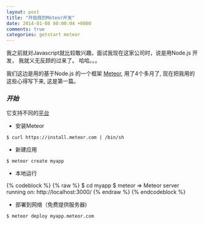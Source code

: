 ```yaml
---
layout: post
title: "开始我的Meteor开发"
date: 2014-01-08 00:00:04 +0800
comments: true
categories: getstart meteor
---
```


我之前就对Javascript就比较敢兴趣，面试我现在这家公司时，说是用Node.js 开发， 我就义无反顾的过来了。 哈哈。。。

我们这边是用的基于Node.js 的一个框架 [Meteor](http://meteor.com), 用了4个多月了, 现在把我用的这些心得写下来, 这是第一篇。


### *开始*

它支持不同的[平台](https://github.com/meteor/meteor/wiki/Supported-Platforms)

* 安装Meteor

`` $ curl https://install.meteor.com | /bin/sh ``

* 新建应用

`` $ meteor create myapp ``

* 本地运行

{% codeblock %}
{% raw %}
$ cd myapp
$ meteor
  => Meteor server running on: http://localhost:3000/
{% endraw %}
{% endcodeblock %}

* 部署到网络（免费提供服务器)

`` $ meteor deploy myapp.meteor.com ``

